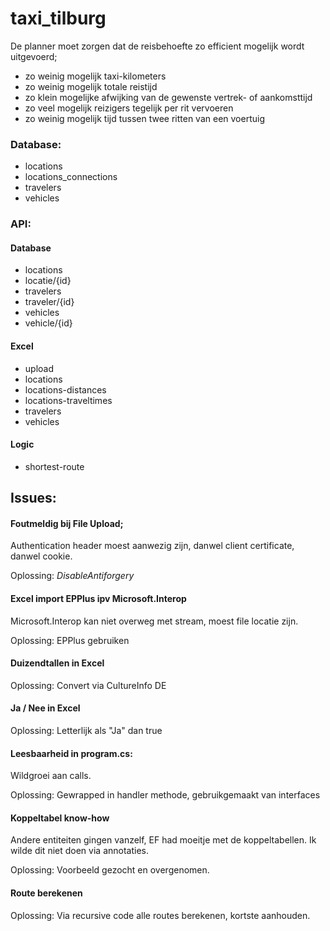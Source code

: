 # taxi_tilburg

De planner moet zorgen dat de reisbehoefte zo efficient mogelijk wordt uitgevoerd;
- zo weinig mogelijk taxi-kilometers
- zo weinig mogelijk totale reistijd
- zo klein mogelijke afwijking van de gewenste vertrek- of aankomsttijd
- zo veel mogelijk reizigers tegelijk per rit vervoeren
- zo weinig mogelijk tijd tussen twee ritten van een voertuig

### Database:
- locations
- locations_connections
- travelers
- vehicles

### API:
#### Database
- locations
- locatie/{id}
- travelers
- traveler/{id}
- vehicles
- vehicle/{id}
#### Excel
- upload
- locations
- locations-distances
- locations-traveltimes
- travelers
- vehicles
#### Logic
- shortest-route

## Issues:
#### Foutmeldig bij File Upload;
Authentication header moest aanwezig zijn, danwel client certificate, danwel cookie.

Oplossing: *DisableAntiforgery*

#### Excel import EPPlus ipv Microsoft.Interop
Microsoft.Interop kan niet overweg met stream, moest file locatie zijn.

Oplossing: EPPlus gebruiken

#### Duizendtallen in Excel

Oplossing: Convert via CultureInfo DE

#### Ja / Nee in Excel
Oplossing: Letterlijk als "Ja" dan true

#### Leesbaarheid in program.cs:
Wildgroei aan calls.

Oplossing: Gewrapped in handler methode, gebruikgemaakt van interfaces

#### Koppeltabel know-how
Andere entiteiten gingen vanzelf, EF had moeitje met de koppeltabellen. Ik wilde dit niet doen via annotaties.

Oplossing: Voorbeeld gezocht en overgenomen.

#### Route berekenen
Oplossing: Via recursive code alle routes berekenen, kortste aanhouden.
